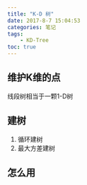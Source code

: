 ```yaml
---
title: "K-D 树"
date: 2017-8-7 15:04:53
categories: 笔记
tags:
    - KD-Tree
toc: true
---
```


## 维护K维的点
线段树相当于一颗1-D树

## 建树
1. 循环建树
2. 最大方差建树

## 怎么用


